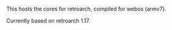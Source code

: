 This hosts the cores for retroarch, compiled for webos (armv7).

Currently based on retroarch 1.17.
